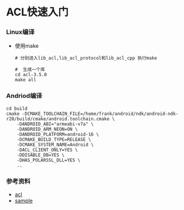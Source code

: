 # ACL快速入门

### Linux编译
+ 使用make
  ```
  # 分别进入lib_acl,lib_acl_protocol和lib_acl_cpp 执行make

  #  生成一个库
  cd acl-3.5.0 
  make all
  ```

### Andriod编译
  ```
  cd build
  cmake -DCMAKE_TOOLCHAIN_FILE=/home/frank/android/ndk/android-ndk-r20/build/cmake/android.toolchain.cmake \
	  -DANDROID_ABI="armeabi-v7a" \
	  -DANDROID_ARM_NEON=ON \
	  -DANDROID_PLATFORM=android-16 \
	  -DCMAKE_BUILD_TYPE=RELEASE \
	  -DCMAKE_SYSTEM_NAME=Android \
	  -DACL_CLIENT_ONLY=YES \
	  -DDISABLE_DB=YES \
	  -DHAS_POLARSSL_DLL=YES \
	  ..
```

### 参考资料
+ [acl](https://github.com/acl-dev/acl)
+ [sample](https://github.com/acl-dev/acl/blob/master/SAMPLES.md)